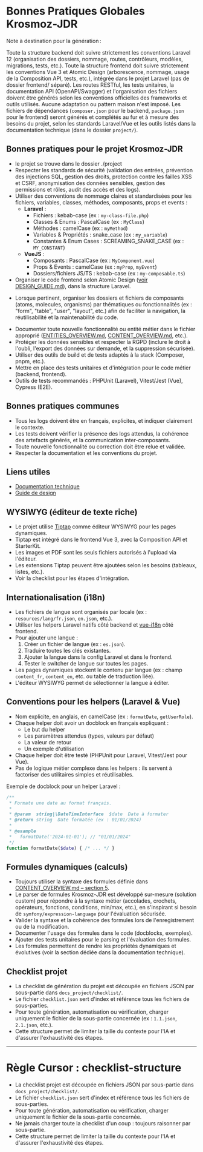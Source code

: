 # Bonnes Pratiques Globales Krosmoz-JDR

Note à destination pour la génération :

Toute la structure backend doit suivre strictement les conventions Laravel 12 (organisation des dossiers, nommage, routes, contrôleurs, modèles, migrations, tests, etc.).
Toute la structure frontend doit suivre strictement les conventions Vue 3 et Atomic Design (arborescence, nommage, usage de la Composition API, tests, etc.), intégrée dans le projet Laravel (pas de dossier frontend/ séparé).
Les routes RESTful, les tests unitaires, la documentation API (OpenAPI/Swagger) et l'organisation des fichiers doivent être générés selon les conventions officielles des frameworks et outils utilisés.
Aucune adaptation ou pattern maison n'est imposé.
Les fichiers de dépendances (`composer.json` pour le backend, `package.json` pour le frontend) seront générés et complétés au fur et à mesure des besoins du projet, selon les standards Laravel/Vue et les outils listés dans la documentation technique (dans le dossier `project/`).

## Bonnes pratiques pour le projet Krosmoz-JDR

- le projet se trouve dans le dossier ./project
- Respecter les standards de sécurité (validation des entrées, prévention des injections SQL, gestion des droits, protection contre les failles XSS et CSRF, anonymisation des données sensibles, gestion des permissions et rôles, audit des accès et des logs).
- Utiliser des conventions de nommage claires et standardisées pour les fichiers, variables, classes, méthodes, composants, props et events :
  - **Laravel** :
    - Fichiers : kebab-case (ex : `my-class-file.php`)
    - Classes & Enums : PascalCase (ex : `MyClass`)
    - Méthodes : camelCase (ex : `myMethod`)
    - Variables & Propriétés : snake_case (ex : `my_variable`)
    - Constantes & Enum Cases : SCREAMING_SNAKE_CASE (ex : `MY_CONSTANT`)
  - **VueJS** :
    - Composants : PascalCase (ex : `MyComponent.vue`)
    - Props & Events : camelCase (ex : `myProp`, `myEvent`)
    - Dossiers/fichiers JS/TS : kebab-case (ex : `my-composable.ts`)
- Organiser le code frontend selon Atomic Design ([voir DESIGN_GUIDE.md](./DESIGN_GUIDE.md)), dans la structure Laravel.

* Lorsque pertinent, organiser les dossiers et fichiers de composants (atoms, molecules, organisms) par thématiques ou fonctionnalités (ex : "form", "table", "user", "layout", etc.) afin de faciliter la navigation, la réutilisabilité et la maintenabilité du code.

- Documenter toute nouvelle fonctionnalité ou entité métier dans le fichier approprié ([ENTITIES_OVERVIEW.md](./ENTITIES_OVERVIEW.md), [CONTENT_OVERVIEW.md](./CONTENT_OVERVIEW.md), etc.).
- Protéger les données sensibles et respecter la RGPD (inclure le droit à l'oubli, l'export des données sur demande, et la suppression sécurisée).
- Utiliser des outils de build et de tests adaptés à la stack (Composer, pnpm, etc.).
- Mettre en place des tests unitaires et d'intégration pour le code métier (backend, frontend).
- Outils de tests recommandés : PHPUnit (Laravel), Vitest/Jest (Vue), Cypress (E2E).

## Bonnes pratiques communes

- Tous les logs doivent être en français, explicites, et indiquer clairement le contexte.
- Les tests doivent vérifier la présence des logs attendus, la cohérence des artefacts générés, et la communication inter-composants.
- Toute nouvelle fonctionnalité ou correction doit être relue et validée.
- Respecter la documentation et les conventions du projet.

## Liens utiles

- [Documentation technique](./TECHNOLOGIES.md)
- [Guide de design](./DESIGN_GUIDE.md)

## WYSIWYG (éditeur de texte riche)

- Le projet utilise [Tiptap](https://next.tiptap.dev/docs/editor/getting-started/install/vue3) comme éditeur WYSIWYG pour les pages dynamiques.
- Tiptap est intégré dans le frontend Vue 3, avec la Composition API et StarterKit.
- Les images et PDF sont les seuls fichiers autorisés à l'upload via l'éditeur.
- Les extensions Tiptap peuvent être ajoutées selon les besoins (tableaux, listes, etc.).
- Voir la checklist pour les étapes d'intégration.

## Internationalisation (i18n)

- Les fichiers de langue sont organisés par locale (ex : `resources/lang/fr.json`, `en.json`, etc.).
- Utiliser les helpers Laravel natifs côté backend et [vue-i18n](https://vue-i18n.intlify.dev/) côté frontend.
- Pour ajouter une langue :
  1. Créer un fichier de langue (ex : `es.json`).
  2. Traduire toutes les clés existantes.
  3. Ajouter la langue dans la config Laravel et dans le frontend.
  4. Tester le switcher de langue sur toutes les pages.
- Les pages dynamiques stockent le contenu par langue (ex : champ `content_fr`, `content_en`, etc. ou table de traduction liée).
- L'éditeur WYSIWYG permet de sélectionner la langue à éditer.

## Conventions pour les helpers (Laravel & Vue)

- Nom explicite, en anglais, en camelCase (ex : `formatDate`, `getUserRole`).
- Chaque helper doit avoir un docblock en français expliquant :
  - Le but du helper
  - Les paramètres attendus (types, valeurs par défaut)
  - La valeur de retour
  - Un exemple d'utilisation
- Chaque helper doit être testé (PHPUnit pour Laravel, Vitest/Jest pour Vue).
- Pas de logique métier complexe dans les helpers : ils servent à factoriser des utilitaires simples et réutilisables.

Exemple de docblock pour un helper Laravel :

```php
/**
 * Formate une date au format français.
 *
 * @param  string|\DateTimeInterface  $date  Date à formater
 * @return string  Date formatée (ex : 01/01/2024)
 *
 * @example
 *   formatDate('2024-01-01'); // "01/01/2024"
 */
function formatDate($date) { /* ... */ }
```

## Formules dynamiques (calculs)

- Toujours utiliser la syntaxe des formules définie dans [CONTENT_OVERVIEW.md – section 5](./CONTENT_OVERVIEW.md#5-syntaxe-des-formules-krosmoz-jdr).
- Le parser de formules Krosmoz-JDR est développé sur-mesure (solution custom) pour répondre à la syntaxe métier (accolades, crochets, opérateurs, fonctions, conditions, min/max, etc.), en s'inspirant si besoin de `symfony/expression-language` pour l'évaluation sécurisée.
- Valider la syntaxe et la cohérence des formules lors de l'enregistrement ou de la modification.
- Documenter l'usage des formules dans le code (docblocks, exemples).
- Ajouter des tests unitaires pour le parsing et l'évaluation des formules.
- Les formules permettent de rendre les propriétés dynamiques et évolutives (voir la section dédiée dans la documentation technique).

## Checklist projet

- La checklist de génération du projet est découpée en fichiers JSON par sous-partie dans `docs_project/checklist/`.
- Le fichier `checklist.json` sert d'index et référence tous les fichiers de sous-parties.
- Pour toute génération, automatisation ou vérification, charger uniquement le fichier de la sous-partie concernée (ex : `1.1.json`, `2.1.json`, etc.).
- Cette structure permet de limiter la taille du contexte pour l'IA et d'assurer l'exhaustivité des étapes.

---

# Règle Cursor : checklist-structure

- La checklist projet est découpée en fichiers JSON par sous-partie dans `docs_project/checklist/`.
- Le fichier `checklist.json` sert d'index et référence tous les fichiers de sous-parties.
- Pour toute génération, automatisation ou vérification, charger uniquement le fichier de la sous-partie concernée.
- Ne jamais charger toute la checklist d'un coup : toujours raisonner par sous-partie.
- Cette structure permet de limiter la taille du contexte pour l'IA et d'assurer l'exhaustivité des étapes.

